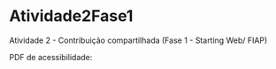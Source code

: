# Atividade2Fase1
Atividade 2 - Contribuição compartilhada (Fase 1 - Starting Web/ FIAP)

PDF de acessibilidade: 
